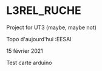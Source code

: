 # L3REL_RUCHE
Project for UT3 (maybe, maybe not)

Topo d'aujourd'hui :EESAI


15 février 2021

Test carte arduino
